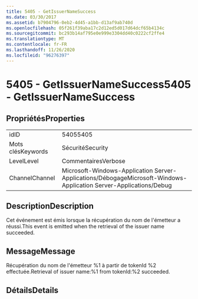 ```yaml
---
title: 5405 - GetIssuerNameSuccess
ms.date: 03/30/2017
ms.assetid: b7904796-0eb2-4d45-a1bb-d13af9ab740d
ms.openlocfilehash: 05f261f39aba17c2d12ed5d017d64dcf65b4134c
ms.sourcegitcommit: bc293b14af795e0e999e3304dd40c0222cf2ffe4
ms.translationtype: MT
ms.contentlocale: fr-FR
ms.lasthandoff: 11/26/2020
ms.locfileid: "96276397"
---
```

# <a name="5405---getissuernamesuccess"></a><span data-ttu-id="3cc30-102">5405 - GetIssuerNameSuccess</span><span class="sxs-lookup"><span data-stu-id="3cc30-102">5405 - GetIssuerNameSuccess</span></span>

## <a name="properties"></a><span data-ttu-id="3cc30-103">Propriétés</span><span class="sxs-lookup"><span data-stu-id="3cc30-103">Properties</span></span>  
  
|||  
|-|-|  
|<span data-ttu-id="3cc30-104">id</span><span class="sxs-lookup"><span data-stu-id="3cc30-104">ID</span></span>|<span data-ttu-id="3cc30-105">5405</span><span class="sxs-lookup"><span data-stu-id="3cc30-105">5405</span></span>|  
|<span data-ttu-id="3cc30-106">Mots clés</span><span class="sxs-lookup"><span data-stu-id="3cc30-106">Keywords</span></span>|<span data-ttu-id="3cc30-107">Sécurité</span><span class="sxs-lookup"><span data-stu-id="3cc30-107">Security</span></span>|  
|<span data-ttu-id="3cc30-108">Level</span><span class="sxs-lookup"><span data-stu-id="3cc30-108">Level</span></span>|<span data-ttu-id="3cc30-109">Commentaires</span><span class="sxs-lookup"><span data-stu-id="3cc30-109">Verbose</span></span>|  
|<span data-ttu-id="3cc30-110">Channel</span><span class="sxs-lookup"><span data-stu-id="3cc30-110">Channel</span></span>|<span data-ttu-id="3cc30-111">Microsoft-Windows-Application Server-Applications/Débogage</span><span class="sxs-lookup"><span data-stu-id="3cc30-111">Microsoft-Windows-Application Server-Applications/Debug</span></span>|  
  
## <a name="description"></a><span data-ttu-id="3cc30-112">Description</span><span class="sxs-lookup"><span data-stu-id="3cc30-112">Description</span></span>  

 <span data-ttu-id="3cc30-113">Cet événement est émis lorsque la récupération du nom de l'émetteur a réussi.</span><span class="sxs-lookup"><span data-stu-id="3cc30-113">This event is emitted when the retrieval of the issuer name succeeded.</span></span>  
  
## <a name="message"></a><span data-ttu-id="3cc30-114">Message</span><span class="sxs-lookup"><span data-stu-id="3cc30-114">Message</span></span>  

 <span data-ttu-id="3cc30-115">Récupération du nom de l'émetteur %1 à partir de tokenId %2 effectuée.</span><span class="sxs-lookup"><span data-stu-id="3cc30-115">Retrieval of issuer name:%1 from tokenId:%2 succeeded.</span></span>  
  
## <a name="details"></a><span data-ttu-id="3cc30-116">Détails</span><span class="sxs-lookup"><span data-stu-id="3cc30-116">Details</span></span>
